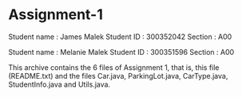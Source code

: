 # Assignment-1

Student name : James Malek
Student ID : 300352042
Section : A00


Student name : Melanie Malek
Student ID : 300351596
Section : A00

This archive contains the 6 files of Assignment 1, that is, this file (README.txt) and the files Car.java, ParkingLot.java, CarType.java, StudentInfo.java and Utils.java.